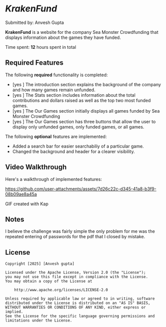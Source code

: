 #  *KrakenFund*

Submitted by: Anvesh Gupta

**KrakenFund** is a website for the company Sea Monster Crowdfunding that displays information about the games they have funded.

Time spent: **12** hours spent in total

## Required Features

The following **required** functionality is completed:

* [yes ] The introduction section explains the background of the company and how many games remain unfunded.
* [yes ] The Stats section includes information about the total contributions and dollars raised as well as the top two most funded games.
* [yes ] The Our Games section initially displays all games funded by Sea Monster Crowdfunding
* [yes ] The Our Games section has three buttons that allow the user to display only unfunded games, only funded games, or all games.

The following **optional** features are implemented:

- Added a search bar for easier searchabiliy of a particular game.
- Changed the background and header for a clearer visibility.

## Video Walkthrough

Here's a walkthrough of implemented features:



https://github.com/user-attachments/assets/7d26c22c-d345-41a8-b3f9-08b09ae8a45a




GIF created with Kap

## Notes

I believe the challenge was fairly simple the only problem for me was the repeated entering of passwords for the pdf that I closed by mistake.

## License

    Copyright [2025] [Anvesh gupta]

    Licensed under the Apache License, Version 2.0 (the "License");
    you may not use this file except in compliance with the License.
    You may obtain a copy of the License at

        http://www.apache.org/licenses/LICENSE-2.0

    Unless required by applicable law or agreed to in writing, software
    distributed under the License is distributed on an "AS IS" BASIS,
    WITHOUT WARRANTIES OR CONDITIONS OF ANY KIND, either express or implied.
    See the License for the specific language governing permissions and
    limitations under the License.
